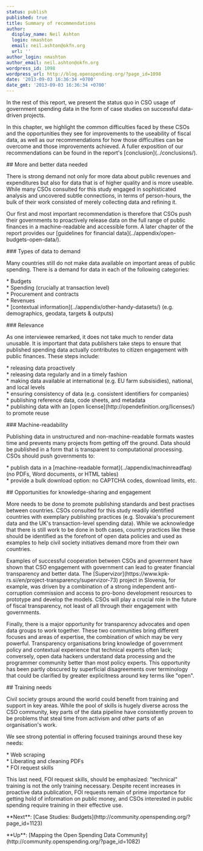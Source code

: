 ```yaml
---
status: publish
published: true
title: Summary of recommendations
author:
  display_name: Neil Ashton
  login: nmashton
  email: neil.ashton@okfn.org
  url: ''
author_login: nmashton
author_email: neil.ashton@okfn.org
wordpress_id: 1098
wordpress_url: http://blog.openspending.org/?page_id=1098
date: '2013-09-03 16:36:34 +0700'
date_gmt: '2013-09-03 16:36:34 +0700'
---
```

<p>In the rest of this report, we present the status quo in CSO usage of government spending data in the form of case studies on successful data-driven projects.</p>
<p>In this chapter, we highlight the common difficulties faced by these CSOs and the opportunities they see for improvements to the useability of fiscal data, as well as our recommendations for how those difficulties can be overcome and those improvements achieved. A fuller exposition of our recommendations can be found in the report's [conclusion](../conclusions/).</p>
<p>## More and better data needed</p>
<p>There is strong demand not only for more data about public revenues and expenditures but also for data that is of higher quality and is more useable. While many CSOs consulted for this study engaged in sophisticated analysis and uncovered subtle connections, in terms of person-hours, the bulk of their work consisted of merely collecting data and refining it.</p>
<p>Our first and most important recommendation is therefore that CSOs push their governments to proactively release data on the full range of public finances in a machine-readable and accessible form. A later chapter of the report provides our [guidelines for financial data](../appendix/open-budgets-open-data/).</p>
<p>### Types of data to demand</p>
<p>Many countries still do not make data available on important areas of public spending. There is a demand for data in each of the following categories:</p>
<p>* Budgets<br />
* Spending (crucially at transaction level)<br />
* Procurement and contracts<br />
* Revenues<br />
* [contextual information](../appendix/other-handy-datasets/) (e.g. demographics, geodata, targets &amp; outputs)</p>
<p>### Relevance</p>
<p>As one interviewee remarked, it does not take much to render data unusable. It is important that data publishers take steps to ensure that published spending data actually contributes to citizen engagement with public finances. These steps include:</p>
<p>* releasing data proactively<br />
* releasing data regularly and in a timely fashion<br />
* making data available at international (e.g. EU farm subsisidies), national, and local levels<br />
* ensuring consistency of data (e.g. consistent identifiers for companies)<br />
* publishing reference data, code sheets, and metadata<br />
* publishing data with an [open license](http://opendefinition.org/licenses/) to promote reuse</p>
<p>### Machine-readability</p>
<p>Publishing data in unstructured and non-machine-readable formats wastes time and prevents many projects from getting off the ground. Data should be published in a form that is transparent to computational processing. CSOs should push governments to:</p>
<p>* publish data in a [machine-readable format](../appendix/machinreadfaq) (no PDFs, Word documents, or HTML tables)<br />
* provide a bulk download option: no CAPTCHA codes, download limits, etc.</p>
<p>## Opportunities for knowledge-sharing and engagement</p>
<p>More needs to be done to promote publishing standards and best practises between countries. CSOs consulted for this study readily identified countries with exemplary publishing practices (e.g. Slovakia's procurement data and the UK's transaction-level spending data). While we acknowledge that there is still work to be done in both cases, country practices like these should be identified as the forefront of open data policies and used as examples to help civil society initiatives demand more from their own countries.</p>
<p>Examples of successful cooperation between CSOs and government have shown that CSO engagement with government can lead to greater financial transparency and better data. The [Supervizor](https://www.kpk-rs.si/en/project-transparency/supervizor-73) project in Slovenia, for example, was driven by a combination of a strong independent anti-corruption commission and access to pro-bono development resources to prototype and develop the models. CSOs will play a crucial role in the future of fiscal transparency, not least of all through their engagement with governments.</p>
<p>Finally, there is a major opportunity for transparency advocates and open data groups to work together. These two communities bring different focuses and areas of expertise, the combination of which may be very powerful. Transparency organisations bring knowledge of government policy and contextual experience that technical experts often lack; conversely, open data hackers understand data processing and the programmer community better than most policy experts. This opportunity has been partly obscured by superficial disagreements over terminology that could be clarified by greater explicitness around key terms like "open".</p>
<p>## Training needs</p>
<p>Civil society groups around the world could benefit from training and support in key areas. While the pool of skills is hugely diverse across the CSO community, key parts of the data pipeline have consistently proven to be problems that steal time from activism and other parts of an organisation's work.</p>
<p>We see strong potential in offering focused trainings around these key needs:</p>
<p>* Web scraping<br />
* Liberating and cleaning PDFs<br />
* FOI request skills</p>
<p>This last need, FOI request skills, should be emphasized: "technical" training is not the only training necessary. Despite recent increases in proactive data publication, FOI requests remain of prime importance for getting hold of information on public money, and CSOs interested in public spending require training in their effective use.</p>
<p>**Next**: [Case Studies: Budgets](http://community.openspending.org/?page_id=1123)</p>
<p>**Up**: [Mapping the Open Spending Data Community](http://community.openspending.org/?page_id=1082)</p>
